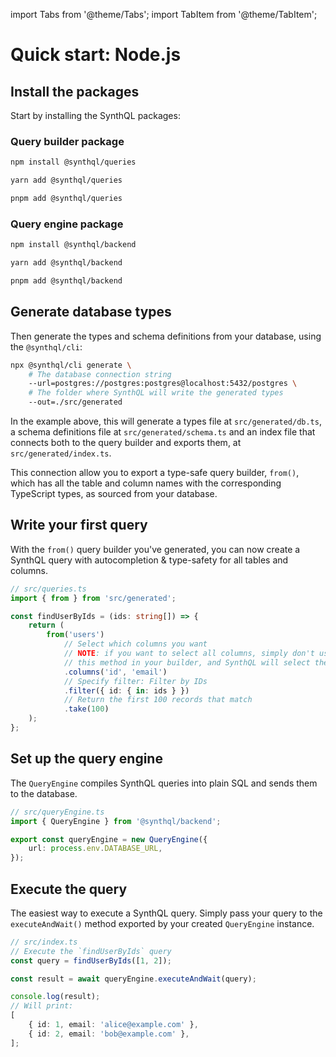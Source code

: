 import Tabs from '@theme/Tabs';
import TabItem from '@theme/TabItem';

# Quick start: Node.js

## Install the packages

Start by installing the SynthQL packages:

### Query builder package

<Tabs>
<TabItem value="npm" label="npm">

```bash
npm install @synthql/queries
```

</TabItem>
<TabItem value="yarn" label="yarn">

```bash
yarn add @synthql/queries
```

</TabItem>
<TabItem value="pnpm" label="pnpm">

```bash
pnpm add @synthql/queries
```

</TabItem>
</Tabs>

### Query engine package

<Tabs>
<TabItem value="npm" label="npm">

```bash
npm install @synthql/backend
```

</TabItem>
<TabItem value="yarn" label="yarn">

```bash
yarn add @synthql/backend
```

</TabItem>
<TabItem value="pnpm" label="pnpm">

```bash
pnpm add @synthql/backend
```

</TabItem>
</Tabs>

## Generate database types

Then generate the types and schema definitions from your database, using the `@synthql/cli`:

```bash
npx @synthql/cli generate \
    # The database connection string
    --url=postgres://postgres:postgres@localhost:5432/postgres \
    # The folder where SynthQL will write the generated types
    --out=./src/generated
```

In the example above, this will generate a types file at `src/generated/db.ts`, a schema definitions file at `src/generated/schema.ts` and an index file that connects both to the query builder and exports them, at `src/generated/index.ts`.

This connection allow you to export a type-safe query builder, `from()`, which has all the table and column names with the corresponding TypeScript types, as sourced from your database.

## Write your first query

With the `from()` query builder you've generated, you can now create a SynthQL query with autocompletion & type-safety for all tables and columns.

```ts
// src/queries.ts
import { from } from 'src/generated';

const findUserByIds = (ids: string[]) => {
    return (
        from('users')
            // Select which columns you want
            // NOTE: if you want to select all columns, simply don't use
            // this method in your builder, and SynthQL will select them internally
            .columns('id', 'email')
            // Specify filter: Filter by IDs
            .filter({ id: { in: ids } })
            // Return the first 100 records that match
            .take(100)
    );
};
```

## Set up the query engine

The `QueryEngine` compiles SynthQL queries into plain SQL and sends them to the database.

```ts
// src/queryEngine.ts
import { QueryEngine } from '@synthql/backend';

export const queryEngine = new QueryEngine({
    url: process.env.DATABASE_URL,
});
```

## Execute the query

The easiest way to execute a SynthQL query. Simply pass your query to the `executeAndWait()` method exported by your created `QueryEngine` instance.

```ts
// src/index.ts
// Execute the `findUserByIds` query
const query = findUserByIds([1, 2]);

const result = await queryEngine.executeAndWait(query);

console.log(result);
// Will print:
[
    { id: 1, email: 'alice@example.com' },
    { id: 2, email: 'bob@example.com' },
];
```
